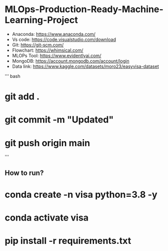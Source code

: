 # MLOps-Production-Ready-Machine-Learning-Project
-  Anaconda: https://www.anaconda.com/
- Vs code: https://code.visualstudio.com/download
- Git: https://git-scm.com/
- Flowchart: https://whimsical.com/
- MLOPs Tool: https://www.evidentlyai.com/
- MongoDB: https://account.mongodb.com/account/login
- Data link: https://www.kaggle.com/datasets/moro23/easyvisa-dataset


''' bash
# git add .
# git commit -m "Updated"
# git push origin main
'''

## How to run?
# conda create -n visa python=3.8 -y
# conda activate visa
# pip install -r requirements.txt
